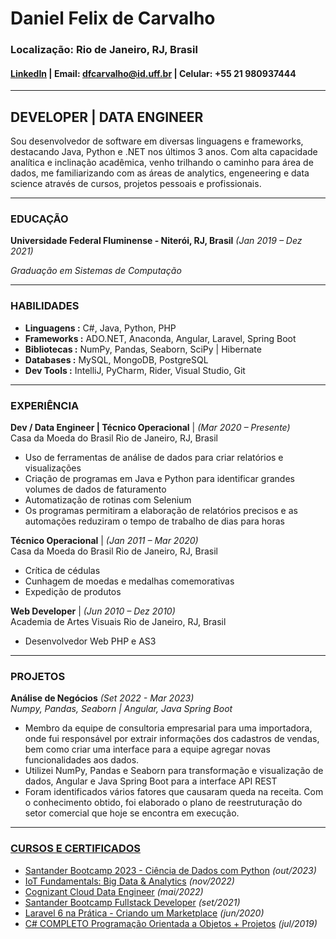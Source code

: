 # Daniel Felix de Carvalho

### Localização: Rio de Janeiro, RJ, Brasil
#### [LinkedIn](https://www.linkedin.com/in/daniel-c-b577101a4/) | Email: [dfcarvalho@id.uff.br](mailto:dfcarvalho@id.uff.br) | Celular: +55 21 980937444

***

## **DEVELOPER | DATA ENGINEER**
Sou desenvolvedor de software em diversas linguagens e frameworks, destacando Java, Python e .NET nos últimos 3 anos.
Com alta capacidade analítica e inclinação acadêmica, venho trilhando o caminho para área de dados, me familiarizando com as áreas de analytics, engeneering e data science através de cursos,
projetos pessoais e profissionais.

***

### EDUCAÇÃO
 **Universidade Federal Fluminense - Niterói, RJ, Brasil** *(Jan 2019 – Dez 2021)*
 
 *Graduação em Sistemas de Computação*
***
### HABILIDADES

* **Linguagens  :** C#, Java, Python, PHP
* **Frameworks  :** ADO.NET, Anaconda, Angular, Laravel, Spring Boot
* **Bibliotecas :** NumPy, Pandas, Seaborn, SciPy | Hibernate
* **Databases   :** MySQL, MongoDB, PostgreSQL
* **Dev Tools   :** IntelliJ, PyCharm, Rider, Visual Studio, Git
***

### EXPERIÊNCIA

**Dev / Data Engineer | Técnico Operacional** | *(Mar 2020 – Presente)*\
Casa da Moeda do Brasil Rio de Janeiro, RJ, Brasil
* Uso de ferramentas de análise de dados para criar relatórios e visualizações
* Criação de programas em Java e Python para identificar grandes volumes de dados de faturamento
* Automatização de rotinas com Selenium
* Os programas permitiram a elaboração de relatórios precisos e as automações reduziram o tempo de trabalho de dias para horas

**Técnico Operacional** | *(Jan 2011 – Mar 2020)*\
Casa da Moeda do Brasil Rio de Janeiro, RJ, Brasil
* Crítica de cédulas
* Cunhagem de moedas e medalhas comemorativas
* Expedição de produtos

**Web Developer** | *(Jun 2010 – Dez 2010)*\
Academia de Artes Visuais Rio de Janeiro, RJ, Brasil
* Desenvolvedor Web PHP e AS3
***

### PROJETOS
**Análise de Negócios** *(Set 2022 - Mar  2023)*\
*Numpy, Pandas, Seaborn | Angular, Java Spring Boot*

* Membro da equipe de consultoria empresarial para uma importadora, onde fui responsável por extrair informações dos cadastros de vendas, bem como criar uma interface para a equipe agregar novas funcionalidades aos dados.
* Utilizei NumPy, Pandas e Seaborn para transformação e visualização de dados, Angular e Java Spring Boot para a interface API REST
* Foram identificados vários fatores que causaram queda na receita. Com o conhecimento obtido, foi elaborado o plano de reestruturação do setor comercial que hoje se encontra em execução.

***

### [CURSOS E CERTIFICADOS](certs/README.md)

* [Santander Bootcamp 2023 - Ciência de Dados com Python](certs/Santander%20Bootcamp%202023%20-%20Ciência%20de%20Dados%20com%20Python/content.md) *(out/2023)*
* [IoT Fundamentals: Big Data & Analytics](certs/IoT%20Fundamentals%20Big%20Data%20%26%20Analytics/content.md) *(nov/2022)*
* [Cognizant Cloud Data Engineer](certs/Cognizant%20Cloud%20Data%20Engineer/content.md) *(mai/2022)*
* [Santander Bootcamp Fullstack Developer](certs/Santander%20Bootcamp%20Fullstack%20Developer/content.md) *(set/2021)*
* [Laravel 6 na Prática - Criando um Marketplace](certs/Laravel%206%20na%20Prática%20-%20Criando%20um%20Marketplace/content.md) *(jun/2020)*
* [C# COMPLETO Programação Orientada a Objetos + Projetos](certs/C%23%20COMPLETO%20Programa%C3%A7%C3%A3o%20Orientada%20a%20Objetos%20%2B%20Projetos/content.md) *(jul/2019)*
